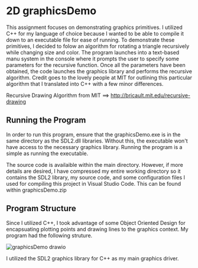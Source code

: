 # 2D graphicsDemo

This assignment focuses on demonstrating graphics primitives. I utilized C++ for my language of choice because I wanted to be able to compile it down to an executable file for ease of running. To demonstrate these primitives, I decided to folow an algorithm for rotating a triangle recursively while changing size and color. The program launches into a text-based manu system in the console where it prompts the user to specify some parameters for the recursive function. Once all the parameters have been obtained, the code launches the graphics library and performs the recursive algorithm. Credit goes to the lovely people at MIT for outlining this particular algorithm that I translated into C++ with a few minor differences.

Recursive Drawing Algorithm from MIT ==> http://bricault.mit.edu/recursive-drawing

## Running the Program
In order to run this program, ensure that the graphicsDemo.exe is in the same directory as the SDL2.dll libraries. Without this, the executable won't have access to the necessary graphics library. Running the program is a simple as running the executable. 

The source code is availaible within the main directory. However, if more details are desired, I have compressed my entire working directory so it contains the SDL2 library, my source code, and some configuration files I used for compiling this project in Visual Studio Code. This can be found within graphicsDemo.zip

## Program Structure
Since I utilized C++, I took advantage of some Object Oriented Design for encapsuating plotting points and drawing lines to the graphics context. My program had the following struture. 

![graphicsDemo drawio](https://user-images.githubusercontent.com/107002749/193477513-2c441902-138d-4799-bed3-31c2b80be7ad.png)

I utilized the SDL2 graphics library for C++ as my main graphics driver. 
